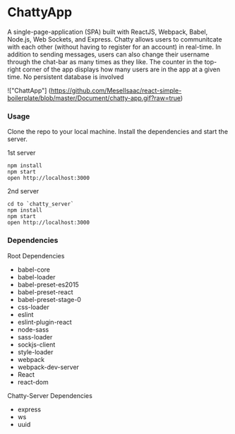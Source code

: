 ChattyApp
=====================

A single-page-application (SPA) built with ReactJS, Webpack, Babel, Node.js, Web Sockets, and Express. Chatty allows users to communitcate with each other (without having to register for an account) in real-time. In addition to sending messages, users can also change their username through the chat-bar as many times as they like. The counter in the top-right corner of the app displays how many users are in the app at a given time. No persistent database is involved

!["ChattApp"] (https://github.com/MeselIsaac/react-simple-boilerplate/blob/master/Document/chatty-app.gif?raw=true)
### Usage
Clone the repo to your local machine. Install the dependencies and start the server.

1st server

```
npm install
npm start
open http://localhost:3000
```
2nd server

```
cd to `chatty_server`
npm install
npm start
open http://localhost:3000
```

### Dependencies

Root Dependencies 
* babel-core
* babel-loader
* babel-preset-es2015
* babel-preset-react
* babel-preset-stage-0
* css-loader
* eslint
* eslint-plugin-react
* node-sass
* sass-loader
* sockjs-client
* style-loader
* webpack
* webpack-dev-server
* React
* react-dom

Chatty-Server Dependencies
* express
* ws
* uuid


